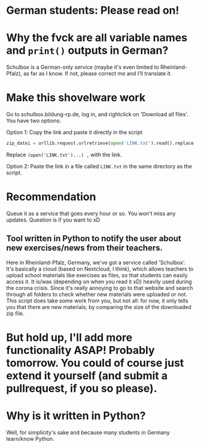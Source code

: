 # German students: Please read on!
# Why the fvck are all variable names and `print()` outputs in German?
Schulbox is a German-only service (maybe it's even limited to Rheinland-Pfalz), as far as I know. If not, please correct me and I'll translate it.

# Make this shovelware work
Go to schulbox.bildung-rp.de, log in, and rightclick on 'Download all files'. You have two options:

Option 1: Copy the link and paste it directly in the script

```python
zip_datei = urllib.request.urlretrieve(open('LINK.txt').read().replace('\n', ''), 'zipdatei.zip')
```
Replace `(open('LINK.txt')...) ,` with the link.

Option 2:
Paste the link in a file called `LINK.txt` in the same directory as the script.

# Recommendation
Queue it as a service that goes every hour or so. You won't miss any updates. Question is if you want to xD

## Tool written in Python to notify the user about new exercises/news from their teachers.
Here in Rheinland-Pfalz, Germany, we've got a service called 'Schulbox'. It's basically a cloud (based on Nextcloud, I think), which allows
teachers to upload school materials like exercises as files, so that students can easily access it.
It is/was (depending on when you read it xD) heavily used during the corona crisis. Since it's really annoying to go to that website and search
through all folders to check whether new materials were uploaded or not. This script does take some work from you, but not all: for now, it only tells you that there are new materials; by comparing the size of the downloaded zip file.

# But hold up, I'll add more functionality ASAP! Probably tomorrow. You could of course just extend it yourself (and submit a pullrequest, if you so please).

# Why is it written in Python?
Well, for simplicity's sake and because many students in Germany learn/know Python.
